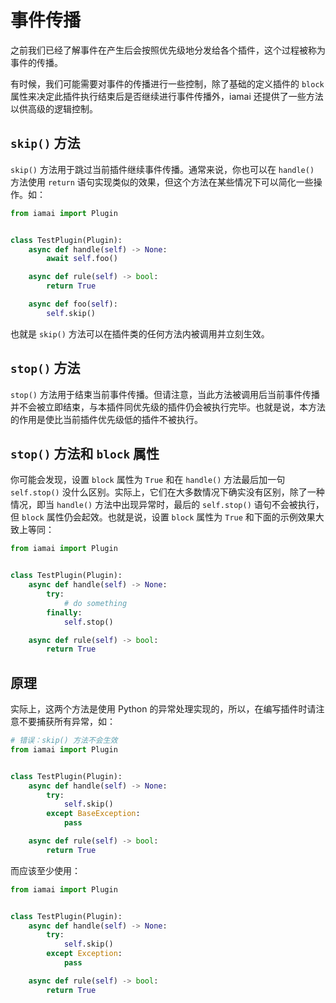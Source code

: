 # 事件传播

之前我们已经了解事件在产生后会按照优先级地分发给各个插件，这个过程被称为事件的传播。

有时候，我们可能需要对事件的传播进行一些控制，除了基础的定义插件的 `block` 属性来决定此插件执行结束后是否继续进行事件传播外，iamai 还提供了一些方法以供高级的逻辑控制。

## `skip()` 方法

`skip()` 方法用于跳过当前插件继续事件传播。通常来说，你也可以在 `handle()` 方法使用 `return` 语句实现类似的效果，但这个方法在某些情况下可以简化一些操作。如：

```python
from iamai import Plugin


class TestPlugin(Plugin):
    async def handle(self) -> None:
        await self.foo()

    async def rule(self) -> bool:
        return True

    async def foo(self):
        self.skip()

```

也就是 `skip()` 方法可以在插件类的任何方法内被调用并立刻生效。

## `stop()` 方法

`stop()` 方法用于结束当前事件传播。但请注意，当此方法被调用后当前事件传播并不会被立即结束，与本插件同优先级的插件仍会被执行完毕。也就是说，本方法的作用是使比当前插件优先级低的插件不被执行。

## `stop()` 方法和 `block` 属性

你可能会发现，设置 `block` 属性为 `True` 和在 `handle()` 方法最后加一句 `self.stop()` 没什么区别。实际上，它们在大多数情况下确实没有区别，除了一种情况，即当 `handle()` 方法中出现异常时，最后的 `self.stop()` 语句不会被执行，但 `block` 属性仍会起效。也就是说，设置 `block` 属性为 `True` 和下面的示例效果大致上等同：

```python
from iamai import Plugin


class TestPlugin(Plugin):
    async def handle(self) -> None:
        try:
            # do something
        finally:
            self.stop()

    async def rule(self) -> bool:
        return True

```

## 原理

实际上，这两个方法是使用 Python 的异常处理实现的，所以，在编写插件时请注意不要捕获所有异常，如：

```python
# 错误：skip() 方法不会生效
from iamai import Plugin


class TestPlugin(Plugin):
    async def handle(self) -> None:
        try:
            self.skip()
        except BaseException:
            pass

    async def rule(self) -> bool:
        return True

```

而应该至少使用：

```python
from iamai import Plugin


class TestPlugin(Plugin):
    async def handle(self) -> None:
        try:
            self.skip()
        except Exception:
            pass

    async def rule(self) -> bool:
        return True

```

